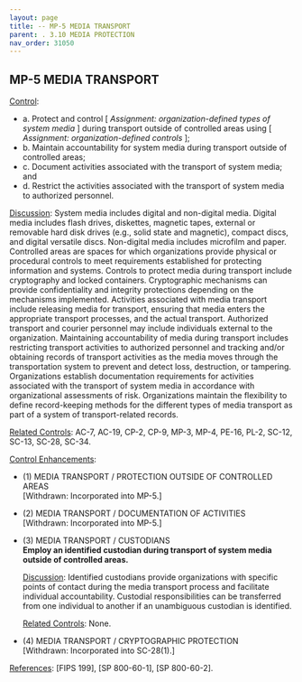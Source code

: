 ```yaml
---
layout: page
title: -- MP-5 MEDIA TRANSPORT 
parent: . 3.10 MEDIA PROTECTION 
nav_order: 31050 
---
```


## MP-5 MEDIA TRANSPORT

<ins>Control</ins>:
* a. Protect and control [ _Assignment: organization-defined types of system media_ ] during transport outside of controlled areas using [ _Assignment: organization-defined controls_ ];
* b. Maintain accountability for system media during transport outside of controlled areas;
* c. Document activities associated with the transport of system media; and
* d. Restrict the activities associated with the transport of system media to authorized personnel.

<ins>Discussion</ins>: System media includes digital and non-digital media. Digital media includes flash drives, diskettes, magnetic tapes, external or removable hard disk drives (e.g., solid state and magnetic), compact discs, and digital versatile discs. Non-digital media includes microfilm and paper. Controlled areas are spaces for which organizations provide physical or procedural controls to meet requirements established for protecting information and systems. Controls to protect media during transport include cryptography and locked containers. Cryptographic mechanisms can provide confidentiality and integrity protections depending on the mechanisms implemented. Activities associated with media transport include releasing media for transport, ensuring that media enters the appropriate transport processes, and the actual transport. Authorized transport and courier personnel may include individuals external to the organization. Maintaining accountability of media during transport includes restricting transport activities to authorized personnel and tracking and/or obtaining records of transport activities as the media moves through the transportation system to prevent and detect loss, destruction, or tampering. Organizations establish documentation requirements for activities associated with the transport of system media in accordance with organizational assessments of risk. Organizations maintain the flexibility to define record-keeping methods for the different types of media transport as part of a system of transport-related records.

<ins>Related Controls</ins>: AC-7, AC-19, CP-2, CP-9, MP-3, MP-4, PE-16, PL-2, SC-12, SC-13, SC-28, SC-34.

<ins>Control Enhancements</ins>:

* (1) MEDIA TRANSPORT / PROTECTION OUTSIDE OF CONTROLLED AREAS<br>
[Withdrawn: Incorporated into MP-5.]

* (2) MEDIA TRANSPORT / DOCUMENTATION OF ACTIVITIES<br>
[Withdrawn: Incorporated into MP-5.]

* (3) MEDIA TRANSPORT / CUSTODIANS<br>
**Employ an identified custodian during transport of system media outside of controlled areas.**

    <ins>Discussion</ins>: Identified custodians provide organizations with specific points of contact during the media transport process and facilitate individual accountability. Custodial responsibilities can be transferred from one individual to another if an unambiguous custodian is identified.

    <ins>Related Controls</ins>: None.

* (4) MEDIA TRANSPORT / CRYPTOGRAPHIC PROTECTION<br>
[Withdrawn: Incorporated into SC-28(1).]

<ins>References</ins>: [FIPS 199], [SP 800-60-1], [SP 800-60-2].
